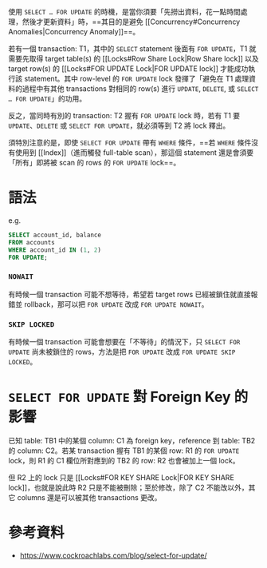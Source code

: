 使用 `SELECT … FOR UPDATE` 的時機，是當你須要「先撈出資料，花一點時間處理，然後才更新資料」時，==其目的是避免 [[Concurrency#Concurrency Anomalies|Concurrency Anomaly]]==。

若有一個 transaction: T1，其中的 `SELECT` statement 後面有 `FOR UPDATE`，T1 就需要先取得 target table(s) 的 [[Locks#Row Share Lock|Row Share lock]] 以及 target row(s) 的 [[Locks#FOR UPDATE Lock|FOR UPDATE lock]] 才能成功執行該 statement。其中 row-level 的 `FOR UPDATE` lock 發揮了「避免在 T1 處理資料的過程中有其他 transactions 對相同的 row(s) 進行 `UPDATE`, `DELETE`, 或 `SELECT … FOR UPDATE`」的功用。

反之，當同時有別的 transaction: T2 握有 `FOR UPDATE` lock 時，若有 T1 要 `UPDATE`、`DELETE` 或 `SELECT FOR UPDATE`，就必須等到 T2 將 lock 釋出。

須特別注意的是，即使 `SELECT FOR UPDATE` 帶有 `WHERE` 條件，==若 `WHERE` 條件沒有使用到 [[Index]]（進而觸發 full-table scan），那這個 statement 還是會須要「所有」即將被 scan 的 rows 的 `FOR UPDATE` lock==。

# 語法

e.g.

```SQL
SELECT account_id, balance
FROM accounts
WHERE account_id IN (1, 2)
FOR UPDATE;
```

### `NOWAIT`

有時候一個 transaction 可能不想等待，希望若 target rows 已經被鎖住就直接報錯並 rollback，那可以把 `FOR UPDATE` 改成 `FOR UPDATE NOWAIT`。

### `SKIP LOCKED`

有時候一個 transaction 可能會想要在「不等待」的情況下，只 `SELECT FOR UPDATE` 尚未被鎖住的 rows，方法是把 `FOR UPDATE` 改成 `FOR UPDATE SKIP LOCKED`。

# `SELECT FOR UPDATE` 對 Foreign Key 的影響

已知 table: TB1 中的某個 column: C1 為 foreign key，reference 到 table: TB2 的 column: C2。若某 transaction 握有 TB1 的某個 row: R1 的 `FOR UPDATE` lock，則 R1 的 C1 欄位所對應到的 TB2 的 row: R2 也會被加上一個 lock。

但 R2 上的 lock 只是 [[Locks#FOR KEY SHARE Lock|FOR KEY SHARE lock]]，也就是說此時 R2 只是不能被刪除；至於修改，除了 C2 不能改以外，其它 columns 還是可以被其他 transactions 更改。

# 參考資料

- <https://www.cockroachlabs.com/blog/select-for-update/>
